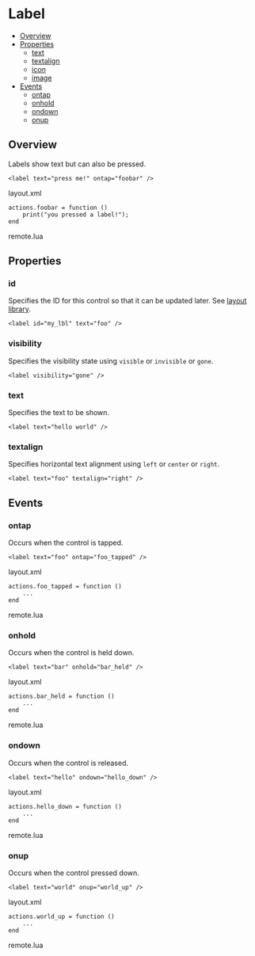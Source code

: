 ﻿
# Label

* [Overview](#overview)
* [Properties](#properties)
	* [text](#text)
	* [textalign](#textalign)
	* [icon](#icon)
	* [image](#image)
* [Events](#events)
	* [ontap](#ontap)
	* [onhold](#onhold)
	* [ondown](#ondown)
	* [onup](#onup)


## Overview

Labels show text but can also be pressed.

	<label text="press me!" ontap="foobar" />

<ct>layout.xml</ct>

	actions.foobar = function ()
		print("you pressed a label!");
	end

<ct>remote.lua</ct>



## Properties

### id
Specifies the ID for this control so that it can be updated later. See [layout library](/api/libs/layout).

	<label id="my_lbl" text="foo" />

### visibility
Specifies the visibility state using ``visible`` or ``invisible`` or ``gone``.

	<label visibility="gone" />

### text
Specifies the text to be shown.

	<label text="hello world" />

### textalign
Specifies horizontal text alignment using ``left`` or ``center`` or ``right``.

	<label text="foo" textalign="right" />



## Events

### ontap
Occurs when the control is tapped.

	<label text="foo" ontap="foo_tapped" />

<ct>layout.xml</ct>

	actions.foo_tapped = function ()
		...
	end

<ct>remote.lua</ct>

### onhold
Occurs when the control is held down.

	<label text="bar" onhold="bar_held" />

<ct>layout.xml</ct>

	actions.bar_held = function ()
		...
	end

<ct>remote.lua</ct>

### ondown
Occurs when the control is released.

	<label text="hello" ondown="hello_down" />

<ct>layout.xml</ct>

	actions.hello_down = function ()
		...
	end

<ct>remote.lua</ct>

### onup
Occurs when the control pressed down.

	<label text="world" onup="world_up" />

<ct>layout.xml</ct>

	actions.world_up = function ()
		...
	end

<ct>remote.lua</ct>
